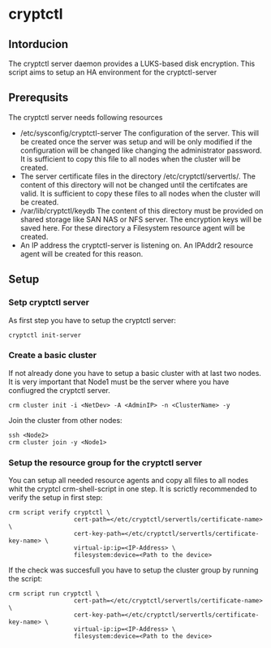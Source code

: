 # cryptctl

## Intorducion

The cryptctl server daemon provides a LUKS-based disk encryption. This script aims to setup an HA environment for the cryptctl-server

## Prerequsits

The cryptctl server needs following resources

* /etc/sysconfig/cryptctl-server The configuration of the server. This will be created once the server was setup and will be only modified if the configuration will be changed like changing the administrator password. It is sufficient to copy this file to all nodes when the cluster will be created.
* The server certificate files in the directory /etc/cryptctl/servertls/. The content of this directory will not be changed until the certifcates are valid. It is sufficient to copy these files to all nodes when the cluster will be created.
* /var/lib/cryptctl/keydb The content of this directory must be provided on shared storage like SAN NAS or NFS server. The encryption keys will be saved here. For these directory a Filesystem resource agent will be created.
* An IP address the cryptctl-server is listening on. An IPAddr2 resource agent will be created for this reason.

## Setup

### Setp cryptctl server
As first step you have to setup the cryptctl server:
```shell
cryptctl init-server
```

### Create a basic cluster
If not already done you have to setup a basic cluster with at last two nodes. It is very important that Node1 must be the server where you have confiugred the cryptctl server.

```shell
crm cluster init -i <NetDev> -A <AdminIP> -n <ClusterName> -y
```

Join the cluster from other nodes:
```shell
ssh <Node2>
crm cluster join -y <Node1>
```

### Setup the resource group for the cryptctl server

You can setup all needed resource agents and copy all files to all nodes whit the cryptcl crm-shell-script in one step. It is scrictly recommended to verify the setup in first step:

```shell
crm script verify cryptctl \
                  cert-path=</etc/cryptctl/servertls/certificate-name> \
                  cert-key-path=</etc/cryptctl/servertls/certificate-key-name> \
                  virtual-ip:ip=<IP-Address> \
                  filesystem:device=<Path to the device> 
```

If the check was succesfull you have to setup the cluster group by running the script:
```shell
crm script run cryptctl \
                  cert-path=</etc/cryptctl/servertls/certificate-name> \
                  cert-key-path=</etc/cryptctl/servertls/certificate-key-name> \
                  virtual-ip:ip=<IP-Address> \
                  filesystem:device=<Path to the device> 
```
